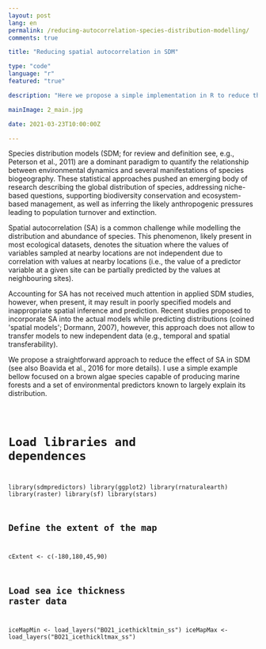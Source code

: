 ```yaml
---
layout: post
lang: en
permalink: /reducing-autocorrelation-species-distribution-modelling/
comments: true

title: "Reducing spatial autocorrelation in SDM"

type: "code"
language: "r"
featured: "true"

description: "Here we propose a simple implementation in R to reduce the negative effect of spatial autocorrelation in Species Distribution Modelling"

mainImage: 2_main.jpg

date: 2021-03-23T10:00:00Z

---
```


Species distribution models (SDM; for review and definition see, e.g., Peterson et al., 2011) are a dominant paradigm to quantify the relationship between environmental dynamics and several manifestations of species biogeography. These statistical approaches pushed an emerging body of research describing the global distribution of species, addressing niche-based questions, supporting biodiversity conservation and ecosystem-based management, as well as inferring the likely anthropogenic pressures leading to population turnover and extinction.

Spatial autocorrelation (SA) is a common challenge while modelling the distribution and abundance of species. This phenomenon, likely present in most ecological datasets, denotes the situation where the values of variables sampled at nearby locations are not independent due to correlation with values at nearby locations (i.e., the value of a predictor variable at a given site can be partially predicted by the values at neighbouring sites).

Accounting for SA has not received much attention in applied SDM studies, however, when present, it may result in poorly specified models and inappropriate spatial inference and prediction. Recent studies proposed to incorporate SA into the actual models while predicting distributions (coined 'spatial models'; Dormann, 2007), however, this approach does not allow to transfer models to new independent data (e.g., temporal and spatial transferability).

We propose a straightforward approach to reduce the effect of SA in SDM (see also Boavida et al., 2016 for more details). I use a simple example bellow focused on a brown algae species capable of producing marine forests and a set of environmental predictors known to largely explain its distribution.

<code>

# Load libraries and dependences
library(sdmpredictors)
library(ggplot2)
library(rnaturalearth)
library(raster)
library(sf)
library(stars)
## Define the extent of the map
cExtent <- c(-180,180,45,90)
## Load sea ice thickness raster data
iceMapMin <- load_layers("BO21_icethickltmin_ss")
iceMapMax <- load_layers("BO21_icethickltmax_ss")

</code>
